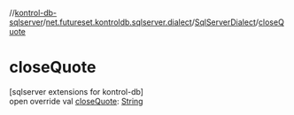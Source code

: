 //[kontrol-db-sqlserver](../../../index.md)/[net.futureset.kontroldb.sqlserver.dialect](../index.md)/[SqlServerDialect](index.md)/[closeQuote](close-quote.md)

# closeQuote

[sqlserver extensions for kontrol-db]\
open override val [closeQuote](close-quote.md): [String](https://kotlinlang.org/api/latest/jvm/stdlib/kotlin/-string/index.html)
